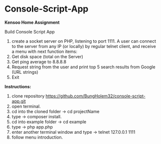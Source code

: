 # Console-Script-App

**Kensoo Home Assignment** 

Build Console Script App 
1. create a socket server on PHP, listening to port 1111.
A user can connect to the server from any IP (or locally) by regular telnet
client, and receive a menu with next function items:
1. Get disk space (total on the Server)
2. Get ping average to 8.8.8.8
3. Request string from the user and print top 5 search results from Google
(URL strings)
4. Exit

**Instructions:** 
1. clone repository https://github.com/BungHolem32/console-script-app.git
2. open terminal.
3. cd into the cloned folder -> cd projectName
4. type -> composer install. 
5. cd into example folder -> cd example
6. type -> php app.php
7. enter another terminal window and type -> telnet 127.0.0.1 1111
8. follow menu introduction.
